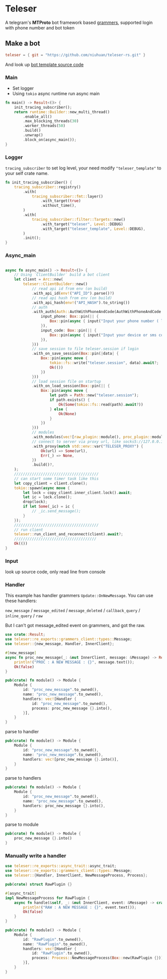 Teleser
=======

A telegram's **MTProto** bot framework based [grammers](https://github.com/Lonami/grammers), supported login with phone number and bot token

## Make a bot

```toml
teleser = { git = "https://github.com/niuhuan/teleser-rs.git" }
```

And look up [bot template source code](https://github.com/niuhuan/teleser-rs/tree/master/teleser_template/src)

### Main

- Set logger
- Using `tokio` async runtime run async main

```rust
fn main() -> Result<()> {
    init_tracing_subscriber();
    return runtime::Builder::new_multi_thread()
        .enable_all()
        .max_blocking_threads(30)
        .worker_threads(50)
        .build()
        .unwrap()
        .block_on(async_main());
}
```

### Logger

`tracing_subscriber` to set log level, your need modify `"teleser_template"` to your self crate name.

```rust
fn init_tracing_subscriber() {
    tracing_subscriber::registry()
        .with(
            tracing_subscriber::fmt::layer()
                .with_target(true)
                .without_time(),
        )
        .with(
            tracing_subscriber::filter::Targets::new()
                .with_target("teleser", Level::DEBUG)
                .with_target("teleser_template", Level::DEBUG),
        )
        .init();
}
```

### Async_main

```rust

async fn async_main() -> Result<()> {
    // Using `ClientBuilder` build a bot client
    let client = Arc::new(
        teleser::ClientBuilder::new()
            // read api id from env (on build)
            .with_api_id(env!("API_ID").parse()?)
            // read api hash from env (on build)
            .with_api_hash(env!("API_HASH").to_string())
            // auth
            .with_auth(Auth::AuthWithPhoneAndCode(AuthWithPhoneAndCode {
                input_phone: Box::pin(|| {
                    Box::pin(async { input("Input your phone number ( like +112345678 )") })
                }),
                input_code: Box::pin(|| {
                    Box::pin(async { input("Input your device or sms code ( like 12345 )") })
                }),
            }))
            // save session to file teleser.session if login
            .with_on_save_session(Box::pin(|data| {
                Box::pin(async move {
                    tokio::fs::write("teleser.session", data).await?;
                    Ok(())
                })
            }))
            // load session file on startup
            .with_on_load_session(Box::pin(|| {
                Box::pin(async move {
                    let path = Path::new("teleser.session");
                    if path.exists() {
                        Ok(Some(tokio::fs::read(path).await?))
                    } else {
                        Ok(None)
                    }
                })
            }))
            // modules
            .with_modules(vec![raw_plugin::module(), proc_plugin::module()])
            // connect to server via proxy url, like socks5://127.0.0.1:1080 (runtime)
            .with_proxy(match std::env::var("TELESER_PROXY") {
                Ok(url) => Some(url),
                Err(_) => None,
            })
            .build()?,
    );
    //////////////////////////////////////
    // can start some timer task like this
    let copy_client = client.clone();
    tokio::spawn(async move {
        let lock = copy_client.inner_client.lock().await;
        let ic = lock.clone();
        drop(lock);
        if let Some(_ic) = ic {
            // _ic.send_message();
        }
    });
    //////////////////////////////////////
    // run client
    teleser::run_client_and_reconnect(client).await?;
    /////////////////////////////////////
    Ok(())
}
```

### Input 

look up source code, only read line from console

### Handler

This example has handler grammers `Update::OnNewMessage`. You can use these handlers:

`new_message` / `message_edited` / `message_deleted` / `callback_query` / `inline_query` / `raw`

But I can't got message_edited event on grammers, and got the raw.

```rust
use crate::Result;
use teleser::re_exports::grammers_client::types::Message;
use teleser::{new_message, Handler, InnerClient};

#[new_message]
async fn proc_new_message(_: &mut InnerClient, message: &Message) -> Result<bool> {
    println!("PROC : A NEW MESSAGE : {}", message.text());
    Ok(false)
}

pub(crate) fn module() -> Module {
    Module {
        id: "proc_new_message".to_owned(),
        name: "proc_new_message".to_owned(),
        handlers: vec![Handler {
            id: "proc_new_message".to_owned(),
            process: proc_new_message {}.into(),
        }],
    }
}
```

parse to handler

```rust
pub(crate) fn module() -> Module {
    Module {
        id: "proc_new_message".to_owned(),
        name: "proc_new_message".to_owned(),
        handlers: vec![proc_new_message {}.into()],
    }
}
```

parse to handlers

```rust
pub(crate) fn module() -> Module {
    Module {
        id: "proc_new_message".to_owned(),
        name: "proc_new_message".to_owned(),
        handlers: proc_new_message {}.into(),
    }
}
```

parse to module

```rust
pub(crate) fn module() -> Module {
    proc_new_message {}.into()
}
```

### Manually write a handler

```rust
use teleser::re_exports::async_trait::async_trait;
use teleser::re_exports::grammers_client::types::Message;
use teleser::{Handler, InnerClient, NewMessageProcess, Process};

pub(crate) struct RawPlugin {}

#[async_trait]
impl NewMessageProcess for RawPlugin {
    async fn handle(&self, _: &mut InnerClient, event: &Message) -> crate::Result<bool> {
        println!("RAW : A NEW MESSAGE : {}", event.text());
        Ok(false)
    }
}

pub(crate) fn module() -> Module {
    Module {
        id: "RawPlugin".to_owned(),
        name: "RawPlugin".to_owned(),
        handlers: vec![Handler {
            id: "RawPlugin".to_owned(),
            process: Process::NewMessageProcess(Box::new(RawPlugin {})),
        }],
    }
}
```

